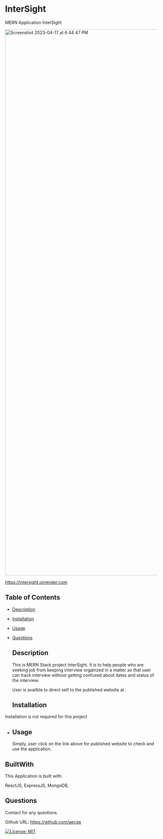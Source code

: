 # InterSight
MERN Application InterSight




<img width="1792" alt="Screenshot 2023-04-17 at 6 44 47 PM" src="https://user-images.githubusercontent.com/99924972/232648254-88603906-18b0-4915-b2c3-fbb7f22c8759.png">

https://intersight.onrender.com





## Table of Contents
- [Description](#description)

- [Installation](#installation)

- [Usage](#usage)

- [Questions](#questions)

  ## Description
  This is MERN Stack project InterSight. It is to help people who are seeking job from keeping interview orgainzed in a matter so that user can track interview without getting confused about dates and status of the interview. 

  User is availble to direct self to the published website at :



  ## Installation
 Installation is not required for this project

- ## Usage
  Simply, user click on the link above for published website to check and use the application. 


 ## BuiltWith

 This Application is built with:

 ReactJS,
 ExpressJS,
 MongoDB,
 

  ## Questions

  Contact for any questions.

  Github URL: https://github.com/aecop


  [![License: MIT](https://img.shields.io/badge/License-MIT-blue.svg)](https://opensource.org/licenses/MIT)

